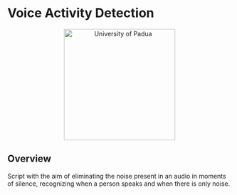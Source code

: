 # Voice Activity Detection

<p align="center">
    <img src="https://www.unidformazione.com/wp-content/uploads/2018/04/unipd-universita-di-padova.png" width="250" alt="University of Padua"/>
</p>

## Overview

Script with the aim of eliminating the noise present in an audio in moments of silence, recognizing when a person speaks and when there is only noise.
